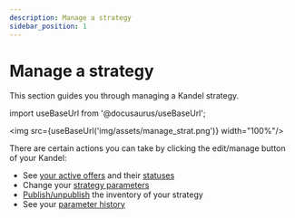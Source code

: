 ```yaml
---
description: Manage a strategy
sidebar_position: 1
---
```


# Manage a strategy

This section guides you through managing a Kandel strategy.

import useBaseUrl from '@docusaurus/useBaseUrl';

<img src={useBaseUrl('img/assets/manage_strat.png')} width="100%"/>

There are certain actions you can take by clicking the edit/manage button of your Kandel:

* See [your active offers](./overview-tab.md#list-of-active-offers) and their [statuses](statuses-and-alerts.md)
* Change your [strategy parameters](parameters-tab.md)
* [Publish/unpublish](./parameters-tab.md) the inventory of your strategy
* See your [parameter history](./history-tab.md)